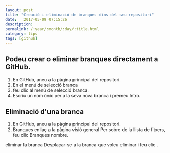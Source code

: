```yaml
---
layout: post
title: "Creació i eliminació de branques dins del seu repositori"
date:   2017-05-09 07:15:26
description:
permalink: /:year/:month/:day/:title.html
category: tips
tags: [github]
---
```


## Podeu crear o eliminar branques directament a GitHub.

1. En GitHub, aneu a la pàgina principal del repositori.
2. En el menú de selecció branca
3. feu clic al menú de selecció branca.
4. Escriu un nom únic per a la seva nova branca i premeu Intro.

## Eliminació d'una branca

1. En GitHub, aneu a la pàgina principal del repositori.
2. Branques enllaç a la pàgina visió general Per sobre de la llista de fitxers, feu clic  Branques nombre.

eliminar la branca Desplaçar-se a la branca que voleu eliminar i feu clic  .
